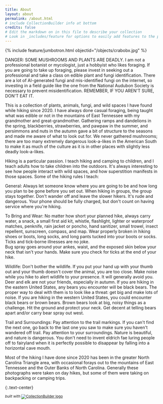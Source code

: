 ```yaml
---
title: About
layout: about
permalink: /about.html
# include CollectionBuilder info at bottom
credits: false
# Edit the markdown on in this file to describe your collection
# Look in _includes/feature for options to easily add features to the page
---
```

{% include feature/jumbotron.html objectid="/objects/crabobx.jpg" %}

DANGER: SOME MUSHROOMS AND PLANTS ARE DEADLY. I am not a professional botanist or mycologist, just a hobbyist who likes foraging. If you are going to take up foraging, please invest in seeking out a professional and take a class on edible plant and fungi identification. There are a lot of AI-generated fungi and mis-identified fungi on the internet, so investing in a field guide like the one from the National Audubon Society is necessary to prevent misidentification. REMEMBER, IF YOU AREN'T SURE, DON'T EAT IT.

This is a collection of plants, animals, fungi, and wild spaces I have found while hiking since 2020. I have always done casual foraging, being taught what was edible or not in the mountains of East Tennessee with my grandmother and great-grandmother. Gathering ramps and dandelions in the spring, blackberries, strawberries, and pawpaw in the summer, and persimmons and nuts in the autumn gave a bit of structure to the seasons and made me aware of what to look out for. We never gathered mushrooms; there are too many extremely dangerous look-a-likes in the American South to make it as much of the culture as it is in other places with slightly less deadly look-a-likes. 

Hiking is a particular passion. I teach hiking and camping to children, and I teach adults how to take children into the outdoors. It's always interesting to see how people interact with wild spaces, and how superstition manifests in those spaces. Some of the hiking rules I teach:

General:
Always let someone know where you are going to be and how long you plan to be gone before you set out.
When hiking in groups, the group stays together. Don't wander off and leave the slower hikers. It's rude and dangerous. 
Your phone should be fully charged, but don't count on having service where you're hiking. 

To Bring and Wear:
No matter how short your planned hike, always carry water, a snack, a small first aid kit, whistle, flashlight, lighter or waterproof matches, penknife, rain jacket or poncho, hand sanitizer, small trowel, insect repellent, sunscreen, compass, and map.
Wear properly broken in hiking shoes or boots, long socks, and long pants tucked into your boots or socks. Ticks and tick-borne illnesses are no joke.  
Bug spray goes around your ankes, waist, and the exposed skin below your neck that isn't your hands. Make sure you check for ticks at the end of your hike.  

Wildlife:
Don't bother the wildlife. If you put your hand up with your thumb out and your thumb doesn't cover the animal, you are too close. 
Make noise while you hike to alert wildlife to your presence. It will generally avoid you.
Deer and elk are not your friends, especially in autumn. 
If you are hiking in the eastern United States, any bears you encounter will be black bears. The proper way to deal with them is to look like a threat: get big and make lots of noise. 
If you are hiking in the western United States, you could encounter black bears or brown bears. Brown bears look at big, noisy things as a challenge. Hit the ground and protect your neck. Get decent at telling bears apart and/or carry bear spray out west.

Trail and Surroundings:
Pay attention to the trail markings. If you can't find the next one, go back to the last one you saw to make sure you haven't wandered off trail. 
Pay attention to your surroundings. Nature is beautiful, and nature is dangerous. You don't need to invent eldrich fae luring people off to fairyland when it is perfectly possible to disappear by falling into a horizontal cave mouth.

Most of the hiking I have done since 2020 has been in the greater North Carolina Triangle area, with occasional forays out to the mountains of East Tennessee and the Outer Banks of North Carolina. Generally these photographs were taken on day hikes, but some of them were taking on backpacking or camping trips. 


{:.text-center}

<p class="text-white" id="footer-credits">
                <small><em>built with</em>
                    <a href="https://collectionbuilder.github.io/" target="_blank" rel="noopener" title="CollectionBuilder">
                        <img src="/Collection/assets/img/collectionbuilder-logo.png" class="img-fluid" alt="CollectionBuilder logo" >
                    </a>
                </small>
            </p>
